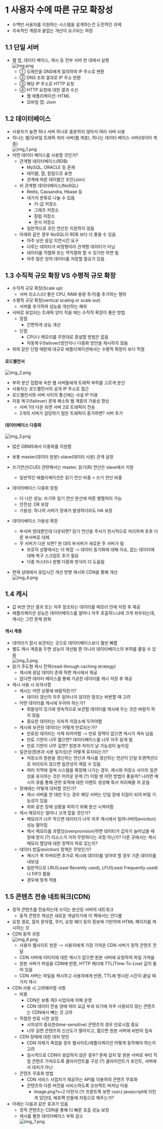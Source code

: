 # 1 사용자 수에 따른 규모 확장성
- 수백만 사용자를 지원하는 시스템을 설계하는건 도전적인 과제
- 지속적인 계량과 끝없는 개선이 요구되는 여정

## 1.1 단일 서버
- 웹 앱, 데이터 베이스, 캐시 등 전부 서버 한 대에서 실행\
![img.png](img.png)
  - ① 도메인을 DNS에게 질의하여 IP 주소로 변환
  - ② DNS 조회 결과로 IP 주소 반환
  - ③ 해당 IP 주소로 HTTP 요청 
  - ④ HTTP 요청에 대한 결과 수신
    - 웹 애플리케이션: HTML
    - 모바일 앱: Json

## 1.2 데이터베이스
- 사용자가 늘면 하나 서버 하나로 충분하지 않아서 여러 서버 사용
- 하나는 웹/모바일 트래픽 처러 서버(웹 계층), 하나는 데이터 베이스 서버(데이터 계층)\
![img_1.png](img_1.png)
- 어떤 데이터 베이스를 사용할 것인가?
  - 관계형 데이터베이스(RDB)
    - MySQL, ORACLE 등 존재
    - 테이블, 열, 칼람으로 표현
    - 관계에 따른 테이블간 조인(Join)
  - 비 관계형 데이터베이스(NoSQL)
    - Redis, Cassandra, Hbase 등
    - 네가지 분류로 나눌 수 있음
      - 키-값 저장소
      - 그래프 저장소
      - 칼럼 저장소
      - 문서 저장소
    - 일반적으로 조인 연산은 지원하지 않음
  - 아래와 같은 경우 NoSQL이 RDB 보다 더 좋을 수 있음
    - 아주 낮은 응답 지연시간 요구
    - 다루는 데이터가 비정형이라 관계형 데이터가 아님
    - 데이터를 직렬화 또는 역직렬화 할 수 있기만 하면 됨
    - 아주 많은 양의 데이터를 저장할 필요가 있음

## 1.3 수직적 규모 확장 VS 수평적 규모 확장
- 수직적 규모 확장(Scale up)
  - 서버 리소스(더 좋은 CPU, RAM 용량 추가)를 추가하는 행위
- 수평적 규모 확장(vertical scaling or scale out)
  - 서버를 추가하여 성능을 개선하는 해위
- 서버로 유입되는 트래픽 양이 적을 때는 수직적 확장이 좋은 방법
  - 장점
    - 간편하게 성능 개선
  - 단점
    - CPU나 메모리를 무한대로 증설할 방법은 없음
    - 자동복구(failover)방안이나 다중화 방안을 제시하지 않음
- 위와 같은 단점 때문에 대규모 애플리케이션에서는 수평적 확장이 보다 적절

#### 로드밸런서
![img_2.png](img_2.png)
  - 부하 분산 집합에 속한 웹 서버들에게 트래픽 부하를 고르게 분산
  - 사용자는 로드밸런서의 공개 IP 주소로 접근
  - 로드밸런서와 서버 사이의 통신에는 사설 IP 이용
  - 자동 복구(failover) 문제 해소와 웹 계층의 가용성 향상
    - 서버 1이 다운 되면 서버 2로 트래픽이 전송
    - 2개의 서버가 감당하기 힘든 트래픽이 증가하면? 서버 추가
    
#### 데이터베이스 다중화
![img_3.png](img_3.png)
- 많은 DBMS에서 다중화를 지원함
- 보통 master(데이터 원본)-slave(데이터 사본) 관계 설정
- 쓰기연산(CUD) 관련해서는 master, 읽기(R) 연산은 slave에서 지원
  - 일반적인 애플리케이션은 읽기 연산 비중 > 쓰기 연산 비중
- 데이터베이스 다중화 장점
  - 더 나은 성능: 쓰기와 일기 연산 분산에 따른 병렬처리 가능
  - 안전성: DR 보장
  - 가용성: 하나의 서버가 장애가 발생하더라도 HA 보장
- 데이터베이스 가용성 확장
  - 부서버 한대뿐인데 다운되면? 읽기 연산을 주서가 한시적으로 처리하며 추후 다른 부서버로 대체
  - 주 서버가 다운 되면? 한 대의 부서버가 새로운 주 서버가 됨
    - 프로덕 상황에서는 더 복잡 -> 데이터 동기화에 대해 이슈, 없는 데이터에 대해 복구 스크립트 추가 필요
    - 다중 마스터나 원형 다중화 방식이 더 도움됨

- 현재 상태에서 응답시간 개선 방향 캐시와 CDN을 통해 개선\
![img_4.png](img_4.png)

## 1.4 캐시
- 값 비싼 연산 결과 또는 자주 참조되는 데이터를 메모리 안에 저장 후 제공
- 애플리케이션 성능은 데이터베이스를 얼마나 자주 호출하느냐에 크게 좌우되는데, 캐시는 그런 문제 완화

#### 캐시 계층
- 데이터가 잠시 보관되는 곳으로 데이터베이스보다 훨씬 빠름
- 별도 캐시 계층을 두면 성능이 개선될 뿐 아니라 데이터베이스의 부하를 줄일 수 있음\
![img_5.png](img_5.png)
- 읽기 주도형 캐시 전략(read-through caching strategy)
  - 캐시에 응답 데이터 존재 하면 캐시에서 제공
  - 없다면 데이터 베이스를 통해 가공한 데이터를 캐시 저장 후 제공
- 캐시 사용 시 유의사항
  - 캐시는 어떤 상황에 바람직한가?
    - 데이터 갱신이 자주 일어나지 않지만 참조는 비번할 때 고려
  - 어떤 데이터를 캐시에 두어야 하는가?
    - 휘발성이 있기에 영속적으로 보관할 데이터를 캐시에 두는 것은 바람직 하지 않음
    - 중요한 데이터는 지속적 저장소에 두어야함
  - 캐시에 보관된 데이터는 어떻게 만료되는가?
    - 만료된 데이터는 삭제 되어야함 -> 만료 정책이 없으면 캐시가 계속 남음
    - 만료 기한이 너무 짧으면? 데이터베이스를 너무 자주 읽게 됨
    - 만료 기한이 너무 길면? 원본과 차이가 날 가능성이 높아짐
  - 일관성(원본과 사본 일치성)은 어떻게 유지되는가?
    - 저장소의 원본을 갱신하는 연산과 캐시를 갱신하는 연산이 단일 트랜잭션으로 처리되지 않으면 일관성이 깨질 수 있음
    - 여러 지역에 걸쳐 시스템을 확장해 나가는 경우, 캐시와 저장소 사이의 일관성을 유지하는 것은 어려운 문제
      (?) 이럴 땐 어떤 방법이 좋을까? 나라면 메시지 큐를 통해 관련 토픽에 대한 이벤트 생성해 줘서 처리해줄 꺼 같음
  - 장애에는 어떻게 대처할 것인가?
    - 캐시 서버를 한 대만 두는 경우 해당 서버는 단일 장애 지점이 되어 버릴 가능성이 있음
    - 위와 같은 장애 상황을 피하기 위해 분산 시켜야함
  - 캐시 메모리는 얼마나 크게 잡을 것인가?
    - 메모리가 너무 작으면 데이터가 너무 자주 캐시에서 밀려나버려(eviction) 성능 떨어짐
    - 캐시 메모리를 과할당(overprovision)하면 데이터가 갑자기 늘어났을 때 장애 방지
      (?) 리소스가 거의 무한하다는 과정 아닌가? 다른 곳에서는 캐시 메모리 할당에 대한 정책이 따로 있는지?
  - 데이터 방출(eviction) 정책은 무엇인가?
    - 캐시가 꽉 차버리면 추가로 캐시에 데이터를 넣어야 할 경우 기존 데이터를 내보냄
    - 일반적으로 LRU(Least Recently used), LFU(Least Frequently used) 나 FIFO 활용
    - 경우에 맞게 적용

## 1.5 콘텐츠 전송 네트워크(CDN)
- 정적 콘텐츠를 전송하는데 쓰이는 분산된 서버의 네트워크
  - 동적 콘텐츠 캐싱은 새로운 개념이기에 이 책에서는 안다룸
- 요청 경로, 질의 문자열, 쿠키, 요청 헤더 등의 정보에 기반하여 HTML 페이지를 캐시하는 것
- CDN 동작 과정\
![img_6.png](img_6.png)
  - 사용자 웹사이트 방문 -> 사용자에게 가장 가까운 CDN 서버가 정적 콘텐츠 전달
  - CDN 서버에 이미지에 대한 캐시가 없으면 원본 서버에 요청하여 파일 가져옴
  - 원본 서버가 파일을 CDN에 반환, HTTP 헤더에 TTL(Time-To-Live) 값이 들어 있음
  - CDN 서버는 파일을 캐시하고 사용자에게 반환, TTL에 명시된 시간이 끝날 때가지 캐시
- CDN 사용 시 고려해야할 사항
  - 비용
    - CDN은 보통 제3 사업자에 의해 운영
    - CDN 데이터 전송 양에 따라 요금 부과 되기에 자주 사용되지 않는 콘텐츠는 CDN에서 빼는 것 고려
  - 적절한 만료 시한 설정
    - 시의성이 중요한(time-sensitive) 콘텐츠의 경우 만료시점 중요
    - 너무 길면 콘텐츠의 신선도가 떨어지고, 짧으면 원본 서버에 비번히 접속
  - CDN 장애에 대한 대처 방안
    - CDN 자체가 죽었을 경우 웹사이트/애플리케이션 어떻게 동작해야 하는지 고려
    - 일시적으로 CDN이 응답하지 않은 경우? 문제 감지 및 원본 서버로 부터 직접 콘텐츠 가져오도록 클라이언트를 구성
      (?) 클라이언트가 포인트, 서버에서 대처가 아닌
  - 콘텐츠 무효화 방법
    - CDN 서비스 사업자가 제공하는 API를 이용하여 콘텐츠 무효화
    - 콘텐츠의 다른 버전을 서비스하도록 오브젝트 버저닝 이용
      - image.png?v=2 이런식
      (?) 프론트쪽 보면 css나 javascript에 이런게 있던데, 배포팩 만들때 자동으로 해주는거?
- 아래는 다음과 같은 효과가 있음
  - 정적 콘텐츠는 CDN을 통해 더 빠른 호출 성능 보장
  - 캐시를 통한 데이터베이스 부화 감소
\
![img_7.png](img_7.png)
